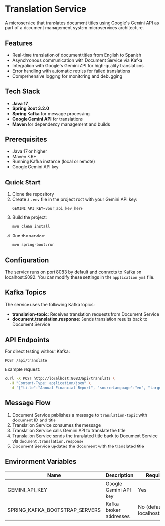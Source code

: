 # Translation Service

A microservice that translates document titles using Google's Gemini API as part of a document management system microservices architecture.

## Features

- Real-time translation of document titles from English to Spanish
- Asynchronous communication with Document Service via Kafka
- Integration with Google's Gemini API for high-quality translations
- Error handling with automatic retries for failed translations
- Comprehensive logging for monitoring and debugging

## Tech Stack

- **Java 17**
- **Spring Boot 3.2.0**
- **Spring Kafka** for message processing
- **Google Gemini API** for translations
- **Maven** for dependency management and builds

## Prerequisites

- Java 17 or higher
- Maven 3.6+
- Running Kafka instance (local or remote)
- Google Gemini API key

## Quick Start

1. Clone the repository
2. Create a `.env` file in the project root with your Gemini API key:
   ```
   GEMINI_API_KEY=your_api_key_here
   ```
3. Build the project:
   ```bash
   mvn clean install
   ```
4. Run the service:
   ```bash
   mvn spring-boot:run
   ```

## Configuration

The service runs on port 8083 by default and connects to Kafka on localhost:9092. You can modify these settings in the `application.yml` file.

## Kafka Topics

The service uses the following Kafka topics:
- **translation-topic**: Receives translation requests from Document Service
- **document.translation.response**: Sends translation results back to Document Service

## API Endpoints

For direct testing without Kafka:

```
POST /api/translate
```

Example request:
```bash
curl -X POST http://localhost:8083/api/translate \
  -H "Content-Type: application/json" \
  -d '{"title":"Annual Financial Report", "sourceLanguage":"en", "targetLanguage":"es"}'
```

## Message Flow

1. Document Service publishes a message to `translation-topic` with document ID and title
2. Translation Service consumes the message
3. Translation Service calls Gemini API to translate the title
4. Translation Service sends the translated title back to Document Service via `document.translation.response`
5. Document Service updates the document with the translated title

## Environment Variables

| Name | Description | Required |
|------|-------------|----------|
| GEMINI_API_KEY | Google Gemini API key | Yes |
| SPRING_KAFKA_BOOTSTRAP_SERVERS | Kafka broker addresses | No (default: localhost:9092) |
